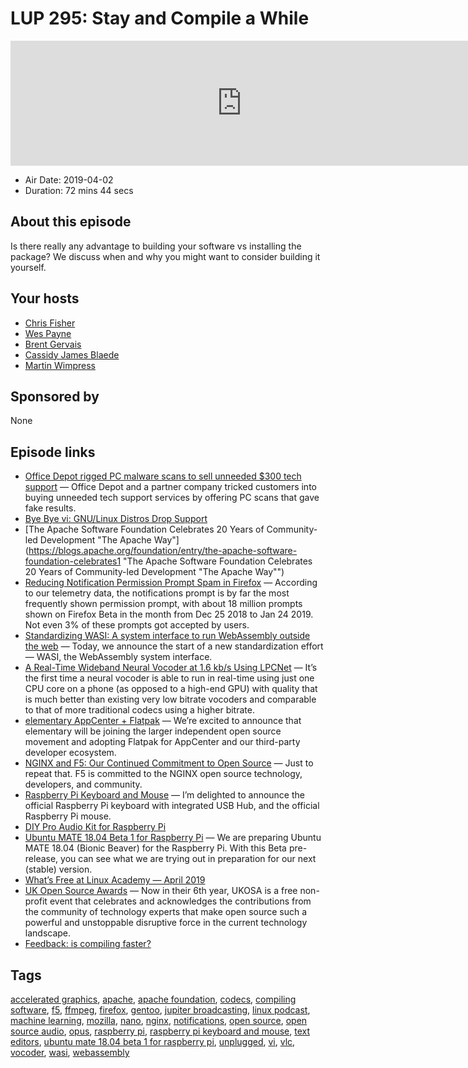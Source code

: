 # LUP 295: Stay and Compile a While

<iframe src="https://player.fireside.fm/v2/RUkczH-V+elQpVY8x?theme=dark" width="740" height="200" frameborder="0" scrolling="no"></iframe>

* Air Date: 2019-04-02
* Duration: 72 mins 44 secs

## About this episode

Is there really any advantage to building your software vs installing the package? We discuss when and why you might want to consider building it yourself.

## Your hosts
* [Chris Fisher](https://linuxunplugged.com/hosts/chrislas)
* [Wes Payne](https://linuxunplugged.com/hosts/wes)
* [Brent Gervais](https://linuxunplugged.com/guests/brentgervais)
* [Cassidy James Blaede](https://linuxunplugged.com/guests/cassidyjames)
* [Martin Wimpress](https://linuxunplugged.com/guests/martinwimpress)

## Sponsored by

None



## Episode links

  * [Office Depot rigged PC malware scans to sell unneeded $300 tech support](https://arstechnica.com/tech-policy/2019/03/office-depot-tricked-people-into-buying-pc-support-with-fake-virus-scans/ "Office Depot rigged PC malware scans to sell unneeded $300 tech support") — Office Depot and a partner company tricked customers into buying unneeded tech support services by offering PC scans that gave fake results.
  * [Bye Bye vi: GNU/Linux Distros Drop Support](https://hackaday.com/2019/04/01/bye-bye-vi-gnu-linux-distros-drop-support/ "Bye Bye vi: GNU/Linux Distros Drop Support")
  * [The Apache Software Foundation Celebrates 20 Years of Community-led Development "The Apache Way"](https://blogs.apache.org/foundation/entry/the-apache-software-foundation-celebrates1 "The Apache Software Foundation Celebrates 20 Years of Community-led Development "The Apache Way"")
  * [Reducing Notification Permission Prompt Spam in Firefox](https://blog.nightly.mozilla.org/2019/04/01/reducing-notification-permission-prompt-spam-in-firefox/ "Reducing Notification Permission Prompt Spam in Firefox") — According to our telemetry data, the notifications prompt is by far the most frequently shown permission prompt, with about 18 million prompts shown on Firefox Beta in the month from Dec 25 2018 to Jan 24 2019. Not even 3% of these prompts got accepted by users.
  * [Standardizing WASI: A system interface to run WebAssembly outside the web](https://hacks.mozilla.org/2019/03/standardizing-wasi-a-webassembly-system-interface/ "Standardizing WASI: A system interface to run WebAssembly outside the web") — Today, we announce the start of a new standardization effort — WASI, the WebAssembly system interface.
  * [A Real-Time Wideband Neural Vocoder at 1.6 kb/s Using LPCNet](https://people.xiph.org/~jm/demo/lpcnet_codec/ "A Real-Time Wideband Neural Vocoder at 1.6 kb/s Using LPCNet") — It’s the first time a neural vocoder is able to run in real-time using just one CPU core on a phone (as opposed to a high-end GPU) with quality that is much better than existing very low bitrate vocoders and comparable to that of more traditional codecs using a higher bitrate.
  * [elementary AppCenter + Flatpak](https://medium.com/elementaryos/elementary-appcenter-flatpak-b1f970a33861 "elementary AppCenter + Flatpak") — We’re excited to announce that elementary will be joining the larger independent open source movement and adopting Flatpak for AppCenter and our third-party developer ecosystem.
  * [NGINX and F5: Our Continued Commitment to Open Source](https://www.nginx.com/blog/nginx-f5-continued-commitment-open-source/ "NGINX and F5: Our Continued Commitment to Open Source") — Just to repeat that. F5 is committed to the NGINX open source technology, developers, and community. 
  * [Raspberry Pi Keyboard and Mouse](https://www.raspberrypi.org/blog/official-raspberry-pi-keyboard-mouse/ "Raspberry Pi Keyboard and Mouse") — I’m delighted to announce the official Raspberry Pi keyboard with integrated USB Hub, and the official Raspberry Pi mouse.
  * [DIY Pro Audio Kit for Raspberry Pi](https://www.makeproaudio.com/makeproaudio-propels-makers-forward-with-diy-pro-audio-kit-for-raspberry-pi/ "DIY Pro Audio Kit for Raspberry Pi")
  * [Ubuntu MATE 18.04 Beta 1 for Raspberry Pi](https://ubuntu-mate.org/blog/ubuntu-mate-bionic-beta1-raspberry-pi/ "Ubuntu MATE 18.04 Beta 1 for Raspberry Pi") — We are preparing Ubuntu MATE 18.04 (Bionic Beaver) for the Raspberry Pi. With this Beta pre-release, you can see what we are trying out in preparation for our next (stable) version.
  * [What’s Free at Linux Academy — April 2019](https://linuxacademy.com/blog/linux-academy/freeapril2019/ "What’s Free at Linux Academy — April 2019")
  * [UK Open Source Awards](https://opensourceawards.org/ "UK Open Source Awards") — Now in their 6th year, UKOSA is a free non-profit event that celebrates and acknowledges the contributions from the community of technology experts that make open source such a powerful and unstoppable disruptive force in the current technology landscape.
  * [Feedback: is compiling faster?](https://slexy.org/view/s21vLuxkeh "Feedback: is compiling faster?")



## Tags

[accelerated graphics](https://linuxunplugged.com/tags/accelerated%20graphics), [apache](https://linuxunplugged.com/tags/apache), [apache foundation](https://linuxunplugged.com/tags/apache%20foundation), [codecs](https://linuxunplugged.com/tags/codecs), [compiling software](https://linuxunplugged.com/tags/compiling%20software), [f5](https://linuxunplugged.com/tags/f5), [ffmpeg](https://linuxunplugged.com/tags/ffmpeg), [firefox](https://linuxunplugged.com/tags/firefox), [gentoo](https://linuxunplugged.com/tags/gentoo), [jupiter broadcasting](https://linuxunplugged.com/tags/jupiter%20broadcasting), [linux podcast](https://linuxunplugged.com/tags/linux%20podcast), [machine learning](https://linuxunplugged.com/tags/machine%20learning), [mozilla](https://linuxunplugged.com/tags/mozilla), [nano](https://linuxunplugged.com/tags/nano), [nginx](https://linuxunplugged.com/tags/nginx), [notifications](https://linuxunplugged.com/tags/notifications), [open source](https://linuxunplugged.com/tags/open%20source), [open source audio](https://linuxunplugged.com/tags/open%20source%20audio), [opus](https://linuxunplugged.com/tags/opus), [raspberry pi](https://linuxunplugged.com/tags/raspberry%20pi), [raspberry pi keyboard and mouse](https://linuxunplugged.com/tags/raspberry%20pi%20keyboard%20and%20mouse), [text editors](https://linuxunplugged.com/tags/text%20editors), [ubuntu mate 18.04 beta 1 for raspberry pi](https://linuxunplugged.com/tags/ubuntu%20mate%2018.04%20beta%201%20for%20raspberry%20pi), [unplugged](https://linuxunplugged.com/tags/unplugged), [vi](https://linuxunplugged.com/tags/vi), [vlc](https://linuxunplugged.com/tags/vlc), [vocoder](https://linuxunplugged.com/tags/vocoder), [wasi](https://linuxunplugged.com/tags/wasi), [webassembly](https://linuxunplugged.com/tags/webassembly)